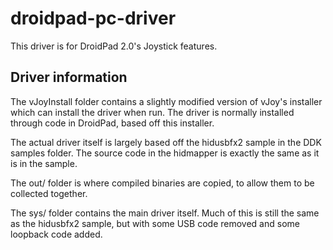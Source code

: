 droidpad-pc-driver
==================

This driver is for DroidPad 2.0's Joystick features.

Driver information
------------------

The vJoyInstall folder contains a slightly modified version of vJoy's installer which can install the driver when run. The driver is normally installed through code in DroidPad, based off this installer.

The actual driver itself is largely based off the hidusbfx2 sample in the DDK samples folder. The source code in the hidmapper is exactly the same as it is in the sample.

The out/ folder is where compiled binaries are copied, to allow them to be collected together.

The sys/ folder contains the main driver itself. Much of this is still the same as the hidusbfx2 sample, but with some USB code removed and some loopback code added.
